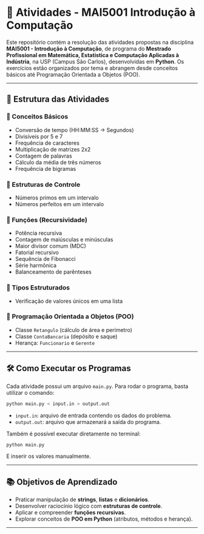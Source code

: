 # 📘 Atividades - MAI5001 Introdução à Computação

Este repositório contém a resolução das atividades propostas na disciplina **MAI5001 - Introdução à Computação**, de programa do **Mestrado Profissional em Matemática, Estatística e Computação Aplicadas à Indústria**, na USP (Campus São Carlos), desenvolvidas em **Python**. Os exercícios estão organizados por tema e abrangem desde conceitos básicos até Programação Orientada a Objetos (POO).

---

## 📂 Estrutura das Atividades

### 🔹 Conceitos Básicos

* Conversão de tempo (HH\:MM\:SS → Segundos)
* Divisíveis por 5 e 7
* Frequência de caracteres
* Multiplicação de matrizes 2x2
* Contagem de palavras
* Cálculo da média de três números
* Frequência de bigramas


### 🔹 Estruturas de Controle

* Números primos em um intervalo
* Números perfeitos em um intervalo


### 🔹 Funções (Recursividade)

* Potência recursiva
* Contagem de maiúsculas e minúsculas
* Maior divisor comum (MDC)
* Fatorial recursivo
* Sequência de Fibonacci
* Série harmônica
* Balanceamento de parênteses


### 🔹 Tipos Estruturados

* Verificação de valores únicos em uma lista


### 🔹 Programação Orientada a Objetos (POO)

* Classe `Retangulo` (cálculo de área e perímetro)
* Classe `ContaBancaria` (depósito e saque)
* Herança: `Funcionario` e `Gerente`

---

## 🛠️ Como Executar os Programas

Cada atividade possui um arquivo `main.py`. Para rodar o programa, basta utilizar o comando:

```bash
python main.py < input.in > output.out
```

* `input.in`: arquivo de entrada contendo os dados do problema.
* `output.out`: arquivo que armazenará a saída do programa.

Também é possível executar diretamente no terminal:

```bash
python main.py
```

E inserir os valores manualmente.

---

## 📚 Objetivos de Aprendizado

* Praticar manipulação de **strings**, **listas** e **dicionários**.
* Desenvolver raciocínio lógico com **estruturas de controle**.
* Aplicar e compreender **funções recursivas**.
* Explorar conceitos de **POO em Python** (atributos, métodos e herança).

---

